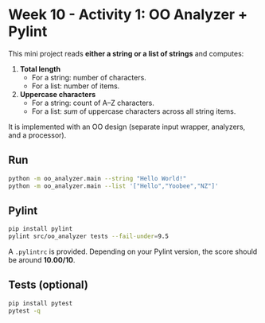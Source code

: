 
# Week 10 - Activity 1: OO Analyzer + Pylint

This mini project reads **either a string or a list of strings** and computes:
1. **Total length**
   - For a string: number of characters.
   - For a list: number of items.
2. **Uppercase characters**
   - For a string: count of A–Z characters.
   - For a list: *sum* of uppercase characters across all string items.

It is implemented with an OO design (separate input wrapper, analyzers, and a processor).

## Run
```bash
python -m oo_analyzer.main --string "Hello World!"
python -m oo_analyzer.main --list '["Hello","Yoobee","NZ"]'
```

## Pylint
```bash
pip install pylint
pylint src/oo_analyzer tests --fail-under=9.5
```
A `.pylintrc` is provided. Depending on your Pylint version, the score should be around **10.00/10**.

## Tests (optional)
```bash
pip install pytest
pytest -q
```

